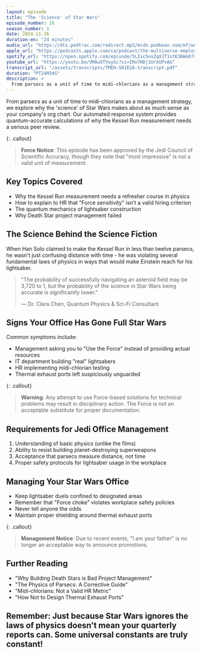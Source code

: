 ```yaml
---
layout: episode
title: "The 'Science' of Star Wars"
episode_number: 16
season_number: 1
date: 2024-11-26
duration-en: "24 minutes"
audio_url: "https://dts.podtrac.com/redirect.mp3/mcdn.podbean.com/mf/web/s7ws5tuijn7ifaz2/Episode_16_-_The_Science_of_Star_Wars_-_2024-11-25_1037_PM8zdl7.mp3"
apple_url: "https://podcasts.apple.com/ca/podcast/the-multiverse-employee-handbook/id1764134739?i=1000678259155"
spotify_url: "https://open.spotify.com/episode/5LIxc5oxZqXJT1stK36Wo0?si=Ctn-3TgrRAS8EEsChrLYXA"
youtube_url: "https://youtu.be/VMAuXTVuyGc?si=IRn7HDj1UrkUPvAG"
transcript_url: "/assets/transcripts/TMEH-S01E16-transcript.pdf"
duration: "PT24M34S"
description: >
  From parsecs as a unit of time to midi-chlorians as a management strategy, we explore why the 'science' of Star Wars makes about as much sense as your company's org chart. Our automated response system provides quantum-accurate calculations of why the Kessel Run measurement needs a serious peer review.
---
```


From parsecs as a unit of time to midi-chlorians as a management strategy, we explore why the 'science' of Star Wars makes about as much sense as your company's org chart. Our automated response system provides quantum-accurate calculations of why the Kessel Run measurement needs a serious peer review.

{: .callout}
> **Force Notice**: This episode has been approved by the Jedi Council of
> Scientific Accuracy, though they note that "most impressive" is not a valid
> unit of measurement.

## Key Topics Covered
* Why the Kessel Run measurement needs a refresher course in physics
* How to explain to HR that "Force sensitivity" isn't a valid hiring criterion
* The quantum mechanics of lightsaber construction
* Why Death Star project management failed

## The Science Behind the Science Fiction
When Han Solo claimed to make the Kessel Run in less than twelve parsecs, he wasn't just confusing distance with time - he was violating several fundamental laws of physics in ways that would make Einstein reach for his lightsaber.

> "The probability of successfully navigating an asteroid field may be 3,720 to 1,
> but the probability of the science in Star Wars being accurate is significantly lower."
>
> — Dr. Clara Chen, Quantum Physics & Sci-Fi Consultant

## Signs Your Office Has Gone Full Star Wars
Common symptoms include:
* Management asking you to "Use the Force" instead of providing actual resources
* IT department building "real" lightsabers
* HR implementing midi-chlorian testing
* Thermal exhaust ports left suspiciously unguarded

{: .callout}
> **Warning**: Any attempt to use Force-based solutions for technical problems may
> result in disciplinary action. The Force is not an acceptable substitute for
> proper documentation.

## Requirements for Jedi Office Management
1. Understanding of basic physics (unlike the films)
2. Ability to resist building planet-destroying superweapons
3. Acceptance that parsecs measure distance, not time
4. Proper safety protocols for lightsaber usage in the workplace

## Managing Your Star Wars Office
* Keep lightsaber duels confined to designated areas
* Remember that "Force choke" violates workplace safety policies
* Never tell anyone the odds
* Maintain proper shielding around thermal exhaust ports

{: .callout}
> **Management Notice**: Due to recent events, "I am your father" is no longer
> an acceptable way to announce promotions.

## Further Reading
* "Why Building Death Stars is Bad Project Management"
* "The Physics of Parsecs: A Corrective Guide"
* "Midi-chlorians: Not a Valid HR Metric"
* "How Not to Design Thermal Exhaust Ports"

Remember: Just because Star Wars ignores the laws of physics doesn't mean your
quarterly reports can. Some universal constants are truly constant!
---
